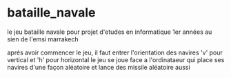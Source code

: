 # bataille_navale
le jeu bataille navale pour projet d'etudes en informatique 1er années au sien de l'emsi marrakech 

aprés avoir commencer le jeu, il faut entrer l'orientation des navires 'v' pour vertical et 'h' pour horizontal
le jeu se joue face a l'ordinataeur qui place ses navires d'une façon aléatoire et lance des missile aléatoire aussi
